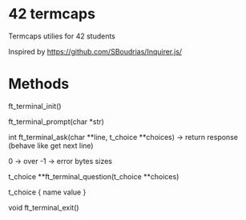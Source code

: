 # 42 termcaps

Termcaps utilies for 42 students

Inspired by https://github.com/SBoudrias/Inquirer.js/

# Methods

ft_terminal_init()

ft_terminal_prompt(char *str)

int ft_terminal_ask(char **line, t_choice **choices) -> return response (behave like get next line)

0 -> over
-1 -> error
bytes sizes

t_choice **ft_terminal_question(t_choice **choices)

t_choice
{
name
value
}


void ft_terminal_exit()


